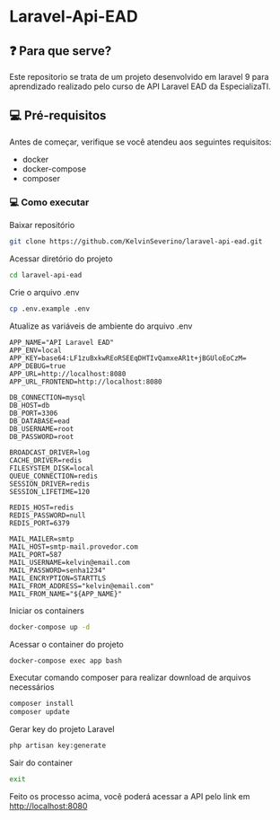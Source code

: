 # Laravel-Api-EAD

## ❓ Para que serve?
Este repositorio se trata de um projeto desenvolvido em laravel 9 para aprendizado realizado pelo curso de API Laravel EAD da EspecializaTI.

## 💻 Pré-requisitos
Antes de começar, verifique se você atendeu aos seguintes requisitos:
* docker
* docker-compose
* composer

### 💻 Como executar

Baixar repositório
```sh
git clone https://github.com/KelvinSeverino/laravel-api-ead.git
```

Acessar diretório do projeto
```sh
cd laravel-api-ead
```

Crie o arquivo .env
```sh
cp .env.example .env
```

Atualize as variáveis de ambiente do arquivo .env
```
APP_NAME="API Laravel EAD"
APP_ENV=local
APP_KEY=base64:LF1zuBxkwREoRSEEqDHTIvQamxeAR1t+jBGUloEoCzM=
APP_DEBUG=true
APP_URL=http://localhost:8080
APP_URL_FRONTEND=http://localhost:8080

DB_CONNECTION=mysql
DB_HOST=db
DB_PORT=3306
DB_DATABASE=ead
DB_USERNAME=root
DB_PASSWORD=root

BROADCAST_DRIVER=log
CACHE_DRIVER=redis
FILESYSTEM_DISK=local
QUEUE_CONNECTION=redis
SESSION_DRIVER=redis
SESSION_LIFETIME=120

REDIS_HOST=redis
REDIS_PASSWORD=null
REDIS_PORT=6379

MAIL_MAILER=smtp
MAIL_HOST=smtp-mail.provedor.com
MAIL_PORT=587
MAIL_USERNAME=kelvin@email.com
MAIL_PASSWORD=senha1234"
MAIL_ENCRYPTION=STARTTLS
MAIL_FROM_ADDRESS="kelvin@email.com"
MAIL_FROM_NAME="${APP_NAME}"
```

Iniciar os containers
```sh
docker-compose up -d
```

Acessar o container do projeto
```sh
docker-compose exec app bash
```

Executar comando composer para realizar download de arquivos necessários
```sh
composer install
composer update
```

Gerar key do projeto Laravel
```sh
php artisan key:generate
```

Sair do container
```sh
exit
```

Feito os processo acima, você poderá acessar a API pelo link em [http://localhost:8080](http://localhost:8080)